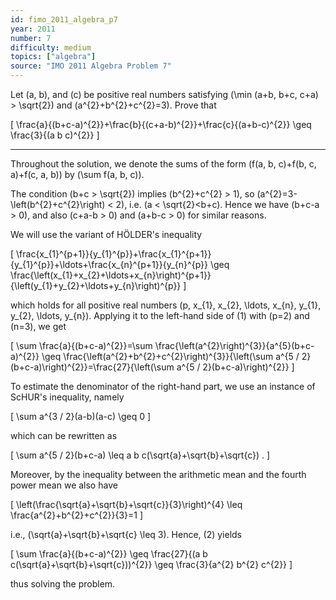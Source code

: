 ```yaml
---
id: fimo_2011_algebra_p7
year: 2011
number: 7
difficulty: medium
topics: ["algebra"]
source: "IMO 2011 Algebra Problem 7"
---
```


Let \(a, b\), and \(c\) be positive real numbers satisfying \(\min (a+b, b+c, c+a) > \sqrt{2}\) and \(a^{2}+b^{2}+c^{2}=3\). Prove that

\[
\frac{a}{(b+c-a)^{2}}+\frac{b}{(c+a-b)^{2}}+\frac{c}{(a+b-c)^{2}} \geq \frac{3}{(a b c)^{2}}
\]

---
Throughout the solution, we denote the sums of the form \(f(a, b, c)+f(b, c, a)+f(c, a, b)\) by \(\sum f(a, b, c)\).

The condition \(b+c > \sqrt{2}\) implies \(b^{2}+c^{2} > 1\), so \(a^{2}=3-\left(b^{2}+c^{2}\right) < 2\), i.e. \(a < \sqrt{2}<b+c\). Hence we have \(b+c-a > 0\), and also \(c+a-b > 0\) and \(a+b-c > 0\) for similar reasons.

We will use the variant of HÖLDER's inequality

\[
\frac{x_{1}^{p+1}}{y_{1}^{p}}+\frac{x_{1}^{p+1}}{y_{1}^{p}}+\ldots+\frac{x_{n}^{p+1}}{y_{n}^{p}} \geq \frac{\left(x_{1}+x_{2}+\ldots+x_{n}\right)^{p+1}}{\left(y_{1}+y_{2}+\ldots+y_{n}\right)^{p}}
\]

which holds for all positive real numbers \(p, x_{1}, x_{2}, \ldots, x_{n}, y_{1}, y_{2}, \ldots, y_{n}\). Applying it to the left-hand side of (1) with \(p=2\) and \(n=3\), we get

\[
\sum \frac{a}{(b+c-a)^{2}}=\sum \frac{\left(a^{2}\right)^{3}}{a^{5}(b+c-a)^{2}} \geq \frac{\left(a^{2}+b^{2}+c^{2}\right)^{3}}{\left(\sum a^{5 / 2}(b+c-a)\right)^{2}}=\frac{27}{\left(\sum a^{5 / 2}(b+c-a)\right)^{2}}
\]

To estimate the denominator of the right-hand part, we use an instance of ScHUR's inequality, namely

\[
\sum a^{3 / 2}(a-b)(a-c) \geq 0
\]

which can be rewritten as

\[
\sum a^{5 / 2}(b+c-a) \leq a b c(\sqrt{a}+\sqrt{b}+\sqrt{c}) .
\]

Moreover, by the inequality between the arithmetic mean and the fourth power mean we also have

\[
\left(\frac{\sqrt{a}+\sqrt{b}+\sqrt{c}}{3}\right)^{4} \leq \frac{a^{2}+b^{2}+c^{2}}{3}=1
\]

i.e., \(\sqrt{a}+\sqrt{b}+\sqrt{c} \leq 3\). Hence, (2) yields

\[
\sum \frac{a}{(b+c-a)^{2}} \geq \frac{27}{(a b c(\sqrt{a}+\sqrt{b}+\sqrt{c}))^{2}} \geq \frac{3}{a^{2} b^{2} c^{2}}
\]

thus solving the problem.
